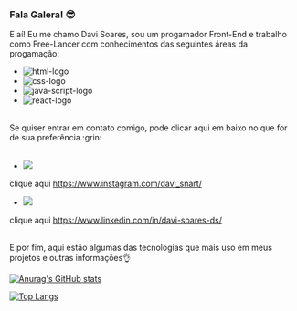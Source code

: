### Fala Galera! :sunglasses: 

E aí! Eu me chamo Davi Soares, sou um progamador Front-End e trabalho como Free-Lancer com conhecimentos das seguintes áreas da progamação:

- <img src="https://img.shields.io/badge/HTML5-E34F26?style=for-the-badge&logo=html5&logoColor=white" alt="html-logo"/>
- <img src="https://img.shields.io/badge/CSS3-1572B6?style=for-the-badge&logo=css3&logoColor=white" alt="css-logo"/>
- <img src="https://img.shields.io/badge/JavaScript-F7DF1E?style=for-the-badge&logo=javascript&logoColor=black" alt="java-script-logo"/>
- <img src="https://img.shields.io/badge/React-20232A?style=for-the-badge&logo=react&logoColor=61DAFB" alt="react-logo"/>
<br>
Se quiser entrar em contato comigo, pode clicar aqui em baixo no que for de sua preferência.:grin:
<br>
<br>

 - <img href="https://www.instagram.com/davi_snart/" src="https://img.shields.io/badge/Instagram-E4405F?style=for-the-badge&logo=instagram&logoColor=white"/>
 clique aqui https://www.instagram.com/davi_snart/
 - <img href="https://www.linkedin.com/in/davi-soares-ds/" src="https://img.shields.io/badge/LinkedIn-0077B5?style=for-the-badge&logo=linkedin&logoColor=white"/>
 clique aqui https://www.linkedin.com/in/davi-soares-ds/
<br>
<br>


E por fim, aqui estão algumas das tecnologias que mais uso em meus projetos e outras informações:ok_hand:
<br/>

 [![Anurag's GitHub stats](https://github-readme-stats.vercel.app/api?username=DaviSnart)](https://github.com/anuraghazra/github-readme-stats)

 [![Top Langs](https://github-readme-stats.vercel.app/api/top-langs/?username=DaviSnart)](https://github.com/anuraghazra/github-readme-stats)
  


